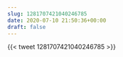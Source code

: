 ```yaml
---
slug: 1281707421040246785
date: 2020-07-10 21:50:36+00:00
draft: false
---
```


{{< tweet 1281707421040246785 >}}
